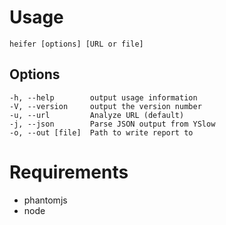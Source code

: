 # Usage

    heifer [options] [URL or file]

## Options

    -h, --help        output usage information
    -V, --version     output the version number
    -u, --url         Analyze URL (default)
    -j, --json        Parse JSON output from YSlow
    -o, --out [file]  Path to write report to

# Requirements

* phantomjs
* node
